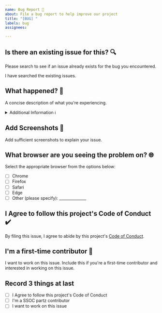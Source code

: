 ```yaml
---
name: Bug Report 🐛
about: File a bug report to help improve our project
title: "[BUG] "
labels: bug
assignees: 

---
```


## Is there an existing issue for this? 🔍
Please search to see if an issue already exists for the bug you encountered. 

I have searched the existing issues.

## What happened? 🚨
A concise description of what you're experiencing.

<details>
<summary>Additional Information ℹ️</summary>

Describe any additional information here, such as error messages, logs, or steps you've already tried to troubleshoot the issue.

</details>

## Add Screenshots 📸
Add sufficient screenshots to explain your issue.

## What browser are you seeing the problem on? 🌐
Select the appropriate browser from the options below:

- [ ] Chrome
- [ ] Firefox
- [ ] Safari
- [ ] Edge
- [ ] Other (please specify): ______________

## I Agree to follow this project's Code of Conduct ✔️
By filing this issue, I agree to abide by this project's [Code of Conduct](link_to_code_of_conduct).

## I'm a first-time contributor 🌟
I want to work on this issue. Include this if you're a first-time contributor and interested in working on this issue.

## Record 3 things at last
- [ ] I Agree to follow this project's Code of Conduct
- [ ] I'm a SSOC partz contributor
- [ ] I want to work on this issue
